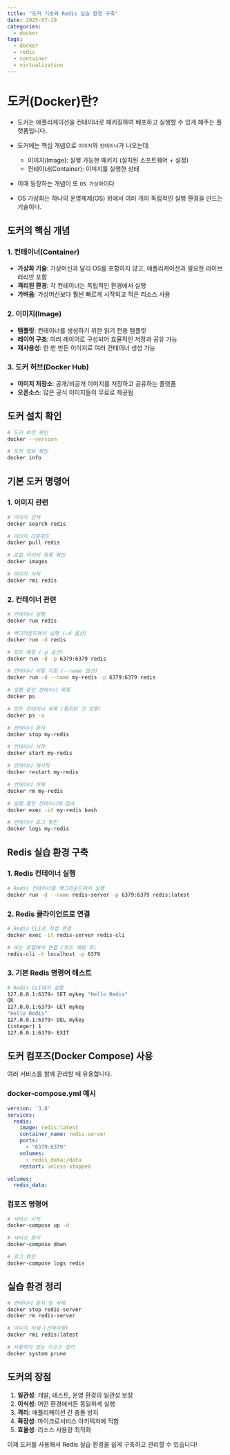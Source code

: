 ```yaml
---
title: "도커 기초와 Redis 실습 환경 구축"
date: 2025-07-29
categories:
  - docker
tags:
  - docker
  - redis
  - container
  - virtualization
---
```


# 도커(Docker)란?
- 도커는 애플리케이션을 컨테이너로 패키징하여 배포하고 실행할 수 있게 해주는 플랫폼입니다.

- 도커에는 핵심 개념으로 `이미지`와 `컨테이너`가 나오는데:
  -	이미지(Image): 실행 가능한 패키지 (설치된 소프트웨어 + 설정)
  -	컨테이너(Container): 이미지를 실행한 상태

- 이때 등장하는 개념이 또 `OS 가상화`이다
- OS 가상화는 하나의 운영체제(OS) 위에서 여러 개의 독립적인 실행 환경을 만드는 기술이다. 


## 도커의 핵심 개념

### 1. 컨테이너(Container)
- **가상화 기술**: 가상머신과 달리 OS를 포함하지 않고, 애플리케이션과 필요한 라이브러리만 포함
- **격리된 환경**: 각 컨테이너는 독립적인 환경에서 실행
- **가벼움**: 가상머신보다 훨씬 빠르게 시작되고 적은 리소스 사용

### 2. 이미지(Image)
- **템플릿**: 컨테이너를 생성하기 위한 읽기 전용 템플릿
- **레이어 구조**: 여러 레이어로 구성되어 효율적인 저장과 공유 가능
- **재사용성**: 한 번 만든 이미지로 여러 컨테이너 생성 가능

### 3. 도커 허브(Docker Hub)
- **이미지 저장소**: 공개/비공개 이미지를 저장하고 공유하는 플랫폼
- **오픈소스**: 많은 공식 이미지들이 무료로 제공됨

## 도커 설치 확인

```bash
# 도커 버전 확인
docker --version

# 도커 정보 확인
docker info
```

## 기본 도커 명령어

### 1. 이미지 관련
```bash
# 이미지 검색
docker search redis

# 이미지 다운로드
docker pull redis

# 로컬 이미지 목록 확인
docker images

# 이미지 삭제
docker rmi redis
```

### 2. 컨테이너 관련
```bash
# 컨테이너 실행
docker run redis

# 백그라운드에서 실행 (-d 옵션)
docker run -d redis

# 포트 매핑 (-p 옵션)
docker run -d -p 6379:6379 redis

# 컨테이너 이름 지정 (--name 옵션)
docker run -d --name my-redis -p 6379:6379 redis

# 실행 중인 컨테이너 목록
docker ps

# 모든 컨테이너 목록 (중지된 것 포함)
docker ps -a

# 컨테이너 중지
docker stop my-redis

# 컨테이너 시작
docker start my-redis

# 컨테이너 재시작
docker restart my-redis

# 컨테이너 삭제
docker rm my-redis

# 실행 중인 컨테이너에 접속
docker exec -it my-redis bash

# 컨테이너 로그 확인
docker logs my-redis
```

## Redis 실습 환경 구축

### 1. Redis 컨테이너 실행
```bash
# Redis 컨테이너를 백그라운드에서 실행
docker run -d --name redis-server -p 6379:6379 redis:latest
```

### 2. Redis 클라이언트로 연결
```bash
# Redis CLI로 직접 연결
docker exec -it redis-server redis-cli

# 또는 로컬에서 연결 (포트 매핑 후)
redis-cli -h localhost -p 6379
```

### 3. 기본 Redis 명령어 테스트
```bash
# Redis CLI에서 실행
127.0.0.1:6379> SET mykey "Hello Redis"
OK
127.0.0.1:6379> GET mykey
"Hello Redis"
127.0.0.1:6379> DEL mykey
(integer) 1
127.0.0.1:6379> EXIT
```

## 도커 컴포즈(Docker Compose) 사용

여러 서비스를 함께 관리할 때 유용합니다.

### docker-compose.yml 예시
```yaml
version: '3.8'
services:
  redis:
    image: redis:latest
    container_name: redis-server
    ports:
      - "6379:6379"
    volumes:
      - redis_data:/data
    restart: unless-stopped

volumes:
  redis_data:
```

### 컴포즈 명령어
```bash
# 서비스 시작
docker-compose up -d

# 서비스 중지
docker-compose down

# 로그 확인
docker-compose logs redis
```

## 실습 환경 정리

```bash
# 컨테이너 중지 및 삭제
docker stop redis-server
docker rm redis-server

# 이미지 삭제 (선택사항)
docker rmi redis:latest

# 사용하지 않는 리소스 정리
docker system prune
```

## 도커의 장점

1. **일관성**: 개발, 테스트, 운영 환경의 일관성 보장
2. **이식성**: 어떤 환경에서든 동일하게 실행
3. **격리**: 애플리케이션 간 충돌 방지
4. **확장성**: 마이크로서비스 아키텍처에 적합
5. **효율성**: 리소스 사용량 최적화

이제 도커를 사용해서 Redis 실습 환경을 쉽게 구축하고 관리할 수 있습니다! 